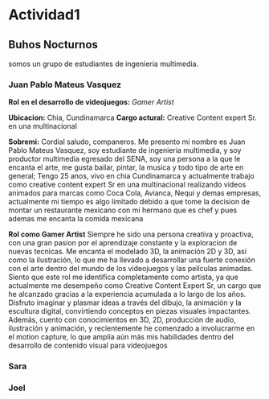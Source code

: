 # Actividad1 
 
 ## Buhos Nocturnos
somos un grupo de estudiantes de ingenieria multimedia.



### Juan Pablo Mateus Vasquez
**Rol en el desarrollo de videojuegos:** *Gamer Artist*

**Ubicacion:** Chia, Cundinamarca
**Cargo actural:** Creative Content expert Sr. en una multinacional

**Sobremi:**
Cordial saludo, companeros.
Me presento mi nombre es Juan Pablo Mateus Vasquez, soy estudiante de ingenieria multimedia, 
y soy productor multimedia egresado del SENA, soy una persona a la que le encanta el arte, 
me gusta bailar, pintar, la musica y todo tipo de arte en general; Tengo 25 anos, vivo en chia 
Cundinamarca y actualmente trabajo como creative content expert Sr en una multinacional realizando 
videos animados para marcas como Coca Cola, Avianca, Nequi y demas empresas, actualmente mi tiempo es 
algo limitado debido a que tome la decision de montar un restaurante mexicano con mi hermano que es chef y pues ademas me encanta la comida mexicana

**Rol como Gamer Artist**
Siempre he sido una persona creativa y proactiva, con una gran pasion por el aprendizaje constante y la exploracion de nuevas tecnicas. Me encanta el modelado 3D, la animación 2D y 3D, así como la ilustración, lo que me ha llevado a desarrollar una fuerte conexión con el arte dentro del mundo de los videojuegos y las películas animadas.
Siento que este rol me identifica completamente como artista, ya que actualmente me desempeño como Creative Content Expert Sr, un cargo que he alcanzado gracias a la experiencia acumulada a lo largo de los años. Disfruto imaginar y plasmar ideas a través del dibujo, la animación y la escultura digital, convirtiendo conceptos en piezas visuales impactantes.
Además, cuento con conocimientos en 3D, 2D, producción de audio, ilustración y animación, y recientemente he comenzado a involucrarme en el motion capture, lo que amplía aún más mis habilidades dentro del desarrollo de contenido visual para videojuegos



### Sara


### Joel






